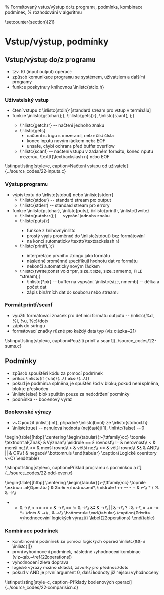 % Formátovaný vstup/výstup do/z programu, podmínka, kombinace podmínek,
% rozhodování v algoritmu

\setcounter{section}{21}
# Vstup/výstup, podmínky
## Vstup/výstup do/z programu
- tzv. IO (input output) operace
- způsob komunikace programu se systémem, uživatelem a dalšími programy
- funkce poskytnuty knihovnou \inlistc{stdio.h}

### Uživatelský vstup
- čtení vstupu z \inlistc{stdin}^[standard stream pro vstup v terminálu]
- funkce \inlistc{getchar(<variable>);}, \inlistc{gets(<variable>);}, \inlistc{scanf(<format>, <pointer>);}
	- \inlistc{getchar} -- načtení jednoho znaku
	- \inlistc{gets}
		- načtení stringu s mezerami, nelze číst čísla
		- konec inputu novým řádkem nebo EOF
		- unsafe, chybí ochrana před buffer overflow
	- \inlistc{scanf} -- načtení vstupu v zadaném formátu, konec inputu mezerou, \texttt{\textbackslash n} nebo EOF

\lstinputlisting[style=c, caption=Načtení vstupu od uživatele]{../source_codes/22-inputs.c}

### Výstup programu
- výpis textu do \inlistc{stdout} nebo \inlistc{stderr}
	- \inlistc{stdout} -- standard stream pro output
	- \inlistc{stderr} -- standard stream pro errory
- funkce \inlistc{putchar}, \inlistc{puts}, \inlistc{printf}, \inlistc{fwrite}
	- \inlistc{putchar(<variable>);} -- vypsání jednoho znaku
	- \inlistc{puts(<variable>);}
		- funkce z knihovnyinlistc
		- prostý výpis proměnné do \inlistc{stdout} bez formátování
		- na konci automaticky \texttt{\textbackslash n}
	- \inlistc{printf(<string and format>, <variable>);}
		- interpretace prvního stringu jako formátu
		- následné proměnné specifikují hodnotu dat ve formátu
		- nekončí automaticky novým řádkem
	- \inlistc{fwrite(const void *ptr, size_t size, size_t nmemb, FILE *stream);}
		- \inlistc{*ptr} -- buffer na vypsání, \inlistc{size, nmemb} -- délka a počet dat
		- zápis binárních dat do souboru nebo streamu

### Formát printf/scanf
- využití formátovací značek pro definici formátu outputu -- \inlistc{\%d, \%i, \%u, \%c}\dots
- zápis do stringu
- formátovací značky různé pro každý data typ (viz otázka~21)

\lstinputlisting[style=c, caption=Použíti printf a scanf]{../source_codes/22-sums.c}

## Podmínky
- způsob spouštění kódu za pomocí podmínek
- příkaz \inlistc{if (rule)\\{...\\} else \\{...\\}}
- pokud je podmínka splněna, je spuštěn kód v bloku; pokud není splněna, blok je přeskočen
- \inlistc{else} blok spuštěn pouze za nedodržení podmínky
- podmínka -- boolenový výraz

### Booleovské výrazy
- v~C použit \inlistc{int}, případně \inlistc{bool} ze \inlistc{stdbool.h}
- \inlistc{true} -- nenulová hodnota (nejčastěji 1), \inlistc{false} -- 0

\begin{table}[htbp]
\centering
\begin{tabular}{>{\ttfamily}cc}
\toprule
\textnormal{Znak} & Význam\\\\
\midrule
== & rovnost\\\\
\!= & nerovnost\\\\
\< & menší než\\\\
\<= & menší rovno\\\\
\> & větší než\\\\
\>= & větší rovno\\\\
\&\& & AND\\\\
|| & OR\\\\
! & negace\\\\
\bottomrule
\end{tabular}
\caption{Logické operátory v~C}
\end{table}

\lstinputlisting[style=c, caption=Příklad programu s podmínkou a if]{../source_codes/22-odd-even.c}

\begin{table}[htbp]
\centering
\begin{tabular}{>{\ttfamily}cc}
\toprule
\textnormal{Operátor} & Směr vyhodnocení\\\\
\midrule
! ++ -- - + & $\longleftarrow$\\\\
\* / \% & $\longrightarrow$\\\\
+ - & $\longrightarrow$\\\\
< <= >= > & $\longrightarrow$\\\\
== != & $\longrightarrow$\\\\
\&\& & $\longrightarrow$\\\\
|| & $\longrightarrow$\\\\
? : & $\longleftarrow$\\\\
= += -= *= \dots & $\longrightarrow$\\\\
, & $\longrightarrow$\\\\
\bottomrule
\end{tabular}
\caption{Priorita vyhodnocování logických výrazů}
\label{22operations}
\end{table}

### Kombinace podmínek
- kombinování podmínek za pomocí logických operací \inlistc{\&\&} a \inlistc{||}
- první vyhodnocení podmínek, následně vyhodnocení kombinací (viz~tab.~\ref{22operations})
- vyhodnocení zleva doprava
- logické výrazy možno skládat, závorky pro přednost\dots
- pokud v AND je první argument 0, další hodnoty již nejsou vyhodnoceny

\lstinputlisting[style=c, caption=Příklady boolenových operací]{../source_codes/22-comparision.c}
